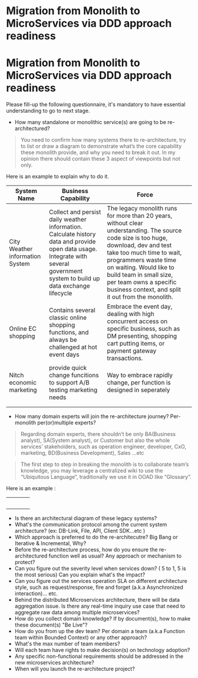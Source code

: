 # Migration from Monolith to MicroServices via DDD approach readiness

# Migration from Monolith to MicroServices via DDD approach readiness

Please fill-up the following questionnaire, it's mandatory to have essential understanding to go to next stage.

* How many standalone or monolithic service(s) are going to be re-architectured?

> You need to confirm how many systems there to re-architecture, try to list or draw a diagram to demonstrate what’s the core capability these monolith provide, and why you need to break it out. In my opinion there should contain these 3 aspect of viewpoints but not only.


Here is an example to explain why to do it.

|System Name	|Business Capability	|Force	|	|
|---	|---	|---	|---	|
|City Weather information System	|Collect and persist daily weather information. Calculate history data and provide open data usage. Integrate with several government system to build up data exchange lifecycle	|The legacy monolith runs for more than 20 years, without clear understanding. The source code size is too huge, download, dev and test take too much time to wait, programmers waste time on waiting. Would like to build team in small size, per team owns a specific business context, and split it out from the monolith.	|	|
|Online EC shopping	|Contains several classic online shopping functions, and always be challenged at hot event days	|Embrace the event day, dealing with high concurrent access on specific business, such as DM presenting, shopping cart putting items, or payment gateway transactions.	|	|
|Nitch economic marketing	|provide quick change funcitions to support A/B testing marketing needs	|Way to embrace rapidly change, per function is designed in seperately	|	|
|	|	|	|	|
|	|	|	|	|

* How many domain experts will join the re-architecture journey? Per-monolith per(or)multiple experts?

> Regarding domain experts, there shouldn’t be only BA(Business analyst), SA(System analyst), or Customer but also the whole services’ stakeholders, such as operation engineer, developer, CxO, marketing, BD(Business Development), Sales ...etc 



> The first step to step in breaking the monolith is to collaborate team’s knowledge, you may leverage a centralized wiki to use the “Ubiquitous Language”, traditionally we use it in OOAD like “Glossary”.


Here is an example : 

|	|	|	|	|
|---	|---	|---	|---	|
|	|	|	|	|
|	|	|	|	|
|	|	|	|	|
|	|	|	|	|
|	|	|	|	|

* Is there an architectural diagram of these legacy systems?
* What's the communication protocol among the current system architecture? (ex: DB-Link, File, API, Client SDK…etc )
* Which approach is preferred to do the re-architecutre? Big Bang or Iterative & Incremental, Why?
* Before the re-architecture process, how do you ensure the re-architectured function well as usual? Any approach or mechanism to protect? 
* Can you figure out the severity level when services down? ( 5 to 1, 5 is the most serious) Can you explain what's the impact?
* Can you figure out the services operation SLA on different architecture style, such as request/response, fire and forget (a.k.a Asynchronized interaction)… etc.
* Behind the distributed Microservices architecture, there will be data aggregation issue. Is there any real-time inquiry use case that need to aggregate raw data among multiple microservices?
* How do you collect domain knowledge? If by document(s), how to make these document(s) "Be Live"?
* How do you from up the dev team? Per domain a team (a.k.a Function team within Bounded Context) or any other approach? 
* What's the max number of team members?
* Will each team have rights to make decision(s) on technology adoption? 
* Any specific non-functional requirements should be addressed in the new microservices architecture?
* When will you launch the re-architecture project?




